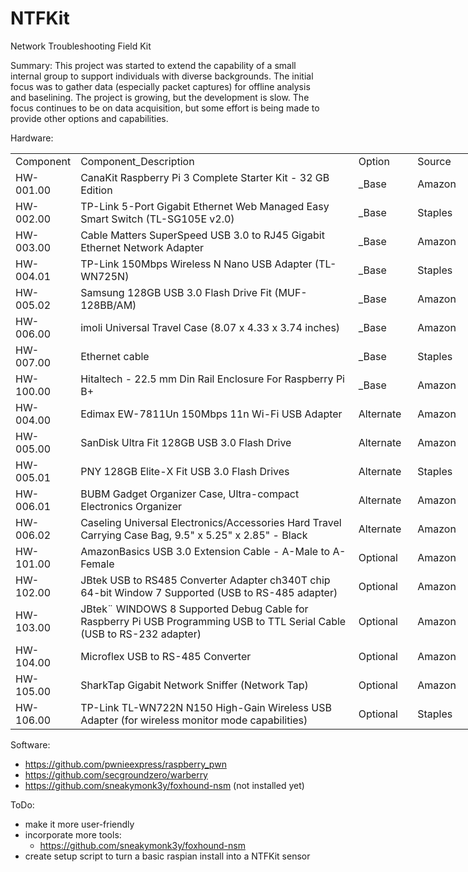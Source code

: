 # NTFKit
Network Troubleshooting Field Kit

Summary:
This project was started to extend the capability of a small internal group to support individuals with diverse backgrounds.  The initial focus was
to gather data (especially packet captures) for offline analysis and baselining.  The project is growing, but the development is slow.  The focus continues
to be on data acquisition, but some effort is being made to provide other options and capabilities.

Hardware:

<html>

<body link=blue vlink=purple>

<table border=0 cellpadding=0 cellspacing=0 width=624 style='border-collapse:
 collapse;table-layout:fixed;width:624pt'>
 <col width=63 style='mso-width-source:userset;mso-width-alt:2688;width:63pt'>
 <col width=376 style='mso-width-source:userset;mso-width-alt:16042;width:376pt'>
 <col width=61 style='mso-width-source:userset;mso-width-alt:2602;width:61pt'>
 <col width=55 style='mso-width-source:userset;mso-width-alt:2346;width:55pt'>
 <col width=69 style='mso-width-source:userset;mso-width-alt:2944;width:69pt'>
 <tr height=15 style='height:15.0pt'>
  <td height=15 class=xl66 width=63 style='height:15.0pt;width:63pt'>Component</td>
  <td class=xl67 width=376 style='width:376pt'>Component_Description</td>
  <td class=xl68 width=61 style='width:61pt'>Option</td>
  <td class=xl68 width=55 style='width:55pt'>Source</td>
  <td class=xl69 align=right width=69 style='width:69pt'><span
  style="mso-spacerun:yes">&nbsp;</span>Price<span
  style="mso-spacerun:yes">&nbsp;</span></td>
 </tr>
 <tr height=15 style='height:15.0pt'>
  <td height=15 class=xl70 width=63 style='height:15.0pt;width:63pt'>HW-001.00</td>
  <td class=xl71 width=376 style='width:376pt'>CanaKit Raspberry Pi 3 Complete
  Starter Kit - 32 GB Edition</td>
  <td class=xl72>_Base</td>
  <td class=xl72>Amazon</td>
  <td class=xl73 align=right> $70.00 </td>
 </tr>
 <tr height=25 style='height:25.0pt'>
  <td height=25 class=xl70 width=63 style='height:25.0pt;width:63pt'>HW-002.00</td>
  <td class=xl71 width=376 style='width:376pt'>TP-Link 5-Port Gigabit Ethernet
  Web Managed Easy Smart Switch (TL-SG105E v2.0)</td>
  <td class=xl72>_Base</td>
  <td class=xl72>Staples</td>
  <td class=xl73 align=right> $40.00 </td>
 </tr>
 <tr height=15 style='height:15.0pt'>
  <td height=15 class=xl70 width=63 style='height:15.0pt;width:63pt'>HW-003.00</td>
  <td class=xl71 width=376 style='width:376pt'>Cable Matters SuperSpeed USB 3.0
  to RJ45 Gigabit Ethernet Network Adapter</td>
  <td class=xl72>_Base</td>
  <td class=xl72>Amazon</td>
  <td class=xl73 align=right> $15.00 </td>
 </tr>
 <tr height=15 style='height:15.0pt'>
  <td height=15 class=xl70 width=63 style='height:15.0pt;width:63pt'>HW-004.01</td>
  <td class=xl71 width=376 style='width:376pt'>TP-Link 150Mbps Wireless N Nano
  USB Adapter (TL-WN725N)</td>
  <td class=xl72>_Base</td>
  <td class=xl72>Staples</td>
  <td class=xl73 align=right> $10.00 </td>
 </tr>
 <tr height=15 style='height:15.0pt'>
  <td height=15 class=xl70 width=63 style='height:15.0pt;width:63pt'>HW-005.02</td>
  <td class=xl71 width=376 style='width:376pt'>Samsung 128GB USB 3.0 Flash
  Drive Fit (MUF-128BB/AM)</td>
  <td class=xl72>_Base</td>
  <td class=xl72>Amazon</td>
  <td class=xl73 align=right> $40.00 </td>
 </tr>
 <tr height=15 style='height:15.0pt'>
  <td height=15 class=xl70 width=63 style='height:15.0pt;width:63pt'>HW-006.00</td>
  <td class=xl71 width=376 style='width:376pt'>imoli Universal Travel Case
  (8.07 x 4.33 x 3.74 inches)</td>
  <td class=xl72>_Base</td>
  <td class=xl72>Amazon</td>
  <td class=xl73 align=right> $12.00 </td>
 </tr>
 <tr height=15 style='height:15.0pt'>
  <td height=15 class=xl70 width=63 style='height:15.0pt;width:63pt'>HW-007.00</td>
  <td class=xl71 width=376 style='width:376pt'>Ethernet cable</td>
  <td class=xl72>_Base</td>
  <td class=xl72>Staples</td>
  <td class=xl73 align=right> $4.00 </td>
 </tr>
 <tr height=15 style='height:15.0pt'>
  <td height=15 class=xl70 width=63 style='height:15.0pt;width:63pt'>HW-100.00</td>
  <td class=xl71 width=376 style='width:376pt'>Hitaltech - 22.5 mm Din Rail
  Enclosure For Raspberry Pi B+</td>
  <td class=xl72>_Base</td>
  <td class=xl72>Amazon</td>
  <td class=xl73 align=right> $16.00 </td>
 </tr>
 <tr height=15 style='height:15.0pt'>
  <td height=15 class=xl70 width=63 style='height:15.0pt;width:63pt'>HW-004.00</td>
  <td class=xl71 width=376 style='width:376pt'>Edimax EW-7811Un 150Mbps 11n
  Wi-Fi USB Adapter</td>
  <td class=xl72>Alternate</td>
  <td class=xl72>Amazon</td>
  <td class=xl73 align=right> $8.00 </td>
 </tr>
 <tr height=15 style='height:15.0pt'>
  <td height=15 class=xl70 width=63 style='height:15.0pt;width:63pt'>HW-005.00</td>
  <td class=xl71 width=376 style='width:376pt'>SanDisk Ultra Fit 128GB USB 3.0
  Flash Drive</td>
  <td class=xl72>Alternate</td>
  <td class=xl72>Amazon</td>
  <td class=xl73 align=right> $32.00 </td>
 </tr>
 <tr height=15 style='height:15.0pt'>
  <td height=15 class=xl70 width=63 style='height:15.0pt;width:63pt'>HW-005.01</td>
  <td class=xl71 width=376 style='width:376pt'>PNY 128GB Elite-X Fit USB 3.0
  Flash Drives</td>
  <td class=xl72>Alternate</td>
  <td class=xl72>Staples</td>
  <td class=xl73 align=right> $50.00 </td>
 </tr>
 <tr height=15 style='height:15.0pt'>
  <td height=15 class=xl70 width=63 style='height:15.0pt;width:63pt'>HW-006.01</td>
  <td class=xl71 width=376 style='width:376pt'>BUBM Gadget Organizer Case,
  Ultra-compact Electronics Organizer</td>
  <td class=xl72>Alternate</td>
  <td class=xl72>Amazon</td>
  <td class=xl73 align=right> $19.00 </td>
 </tr>
 <tr height=25 style='height:25.0pt'>
  <td height=25 class=xl70 width=63 style='height:25.0pt;width:63pt'>HW-006.02</td>
  <td class=xl71 width=376 style='width:376pt'>Caseling Universal
  Electronics/Accessories Hard Travel Carrying Case Bag, 9.5&quot; x 5.25&quot;
  x 2.85&quot; - Black</td>
  <td class=xl72>Alternate</td>
  <td class=xl72>Amazon</td>
  <td class=xl73 align=right> $14.00 </td>
 </tr>
 <tr height=15 style='height:15.0pt'>
  <td height=15 class=xl70 width=63 style='height:15.0pt;width:63pt'>HW-101.00</td>
  <td class=xl71 width=376 style='width:376pt'>AmazonBasics USB 3.0 Extension
  Cable - A-Male to A-Female</td>
  <td class=xl72>Optional</td>
  <td class=xl72>Amazon</td>
  <td class=xl73 align=right> $6.00 </td>
 </tr>
 <tr height=25 style='height:25.0pt'>
  <td height=25 class=xl70 width=63 style='height:25.0pt;width:63pt'>HW-102.00</td>
  <td class=xl71 width=376 style='width:376pt'>JBtek USB to RS485 Converter
  Adapter ch340T chip 64-bit Window 7 Supported (USB to RS-485 adapter)</td>
  <td class=xl72>Optional</td>
  <td class=xl72>Amazon</td>
  <td class=xl73 align=right> $7.00 </td>
 </tr>
 <tr height=25 style='height:25.0pt'>
  <td height=25 class=xl70 width=63 style='height:25.0pt;width:63pt'>HW-103.00</td>
  <td class=xl71 width=376 style='width:376pt'>JBtek¨ WINDOWS 8 Supported Debug
  Cable for Raspberry Pi USB Programming USB to TTL Serial Cable (USB to RS-232
  adapter)</td>
  <td class=xl72>Optional</td>
  <td class=xl72>Amazon</td>
  <td class=xl73 align=right> $7.00 </td>
 </tr>
 <tr height=15 style='height:15.0pt'>
  <td height=15 class=xl70 width=63 style='height:15.0pt;width:63pt'>HW-104.00</td>
  <td class=xl71 width=376 style='width:376pt'>Microflex USB to RS-485
  Converter</td>
  <td class=xl72>Optional</td>
  <td class=xl72>Amazon</td>
  <td class=xl73 align=right> $98.00 </td>
 </tr>
 <tr height=15 style='height:15.0pt'>
  <td height=15 class=xl70 width=63 style='height:15.0pt;width:63pt'>HW-105.00</td>
  <td class=xl71 width=376 style='width:376pt'>SharkTap Gigabit Network Sniffer
  (Network Tap)</td>
  <td class=xl72>Optional</td>
  <td class=xl72>Amazon</td>
  <td class=xl73 align=right> $180.00 </td>
 </tr>
 <tr height=25 style='height:25.0pt'>
  <td height=25 class=xl70 width=63 style='height:25.0pt;width:63pt'>HW-106.00</td>
  <td class=xl71 width=376 style='width:376pt'>TP-Link TL-WN722N N150 High-Gain
  Wireless USB Adapter (for wireless monitor mode capabilities)</td>
  <td class=xl72>Optional</td>
  <td class=xl72>Staples</td>
  <td class=xl73 align=right> $15.00 </td>
 </tr>
</table>

</body>

</html>

Software:
  - https://github.com/pwnieexpress/raspberry_pwn
  - https://github.com/secgroundzero/warberry
  - https://github.com/sneakymonk3y/foxhound-nsm (not installed yet)

ToDo:
- make it more user-friendly
- incorporate more tools:
  - https://github.com/sneakymonk3y/foxhound-nsm
- create setup script to turn a basic raspian install into a NTFKit sensor

